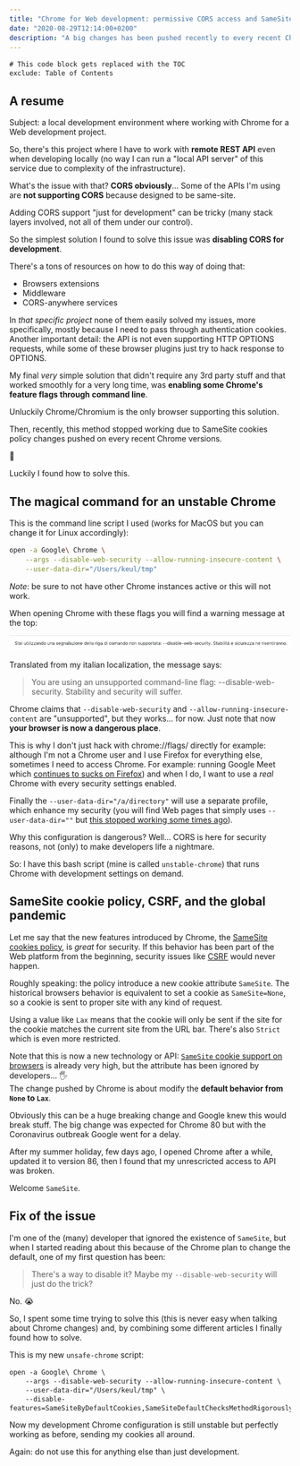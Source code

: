 ```yaml
---
title: "Chrome for Web development: permissive CORS access and SameSite cookies"
date: "2020-08-29T12:14:00+0200"
description: "A big changes has been pushed recently to every recent Chrome out there: an important change to SameSite cookies policy. How this messed up my development environment and how I fixed it"
---
```


```toc
# This code block gets replaced with the TOC
exclude: Table of Contents
```

## A resume

Subject: a local development environment where working with Chrome for a Web development project.

So, there's this project where I have to work with **remote REST API** even when developing locally (no way I can run a "local API server" of this service due to complexity of the infrastructure).

What's the issue with that? **CORS obviously**...
Some of the APIs I'm using are **not supporting CORS** because designed to be same-site.

Adding CORS support "just for development" can be tricky (many stack layers involved, not all of them under our control).

So the simplest solution I found to solve this issue was **disabling CORS for development**.

There's a tons of resources on how to do this way of doing that:

- Browsers extensions
- Middleware
- CORS-anywhere services

In _that specific project_ none of them easily solved my issues, more specifically, mostly because I need to pass through authentication cookies.
Another important detail: the API is not even supporting HTTP OPTIONS requests, while some of these browser plugins just try to hack response to OPTIONS.

My final _very_ simple solution that didn't require any 3rd party stuff and that worked smoothly for a very long time, was **enabling some Chrome's feature flags through command line**.

Unluckily Chrome/Chromium is the only browser supporting this solution.

Then, recently, this method stopped working due to SameSite cookies policy changes pushed on every recent Chrome versions.

😤

Luckily I found how to solve this.

## The magical command for an unstable Chrome

This is the command line script I used (works for MacOS but you can change it for Linux accordingly):

```bash
open -a Google\ Chrome \
    --args --disable-web-security --allow-running-insecure-content \
    --user-data-dir="/Users/keul/tmp"
```

_Note_: be sure to not have other Chrome instances active or this will not work.

When opening Chrome with these flags you will find a warning message at the top:

![Chrome warning](./chrome-warn.png)

Translated from my italian localization, the message says:

> You are using an unsupported command-line flag: --disable-web-security. Stability and security will suffer.

Chrome claims that `--disable-web-security` and `--allow-running-insecure-content` are "unsupported", but they works... for now.
Just note that now **your browser is now a dangerous place**.

This is why I don't just hack with chrome://flags/ directly for example: although I'm not a Chrome user and I use Firefox for everything else, sometimes I need to access Chrome.
For example: running Google Meet which [continues to sucks on Firefox](https://twitter.com/keul/status/1245636015143833601)) and when I do, I want to use a _real_ Chrome with every security settings enabled.

Finally the `--user-data-dir="/a/directory"` will use a separate profile, which enhance my security (you will find Web pages that simply uses `--user-data-dir=""` but [this stopped working some times ago](https://twitter.com/keul/status/1232217697443831809)).

Why this configuration is dangerous?
Well... CORS is here for security reasons, not (only) to make developers life a nightmare.

So: I have this bash script (mine is called `unstable-chrome`) that runs Chrome with development settings on demand.

## SameSite cookie policy, CSRF, and the global pandemic

Let me say that the new features introduced by Chrome, the [SameSite cookies policy](https://web.dev/samesite-cookies-explained/), is _great_ for security.
If this behavior has been part of the Web platform from the beginning, security issues like [CSRF](https://en.wikipedia.org/wiki/Cross-site_request_forgery) would never happen.

Roughly speaking: the policy introduce a new cookie attribute `SameSite`.
The historical browsers behavior is equivalent to set a cookie as `SameSite=None`, so a cookie is sent to proper site with any kind of request.

Using a value like `Lax` means that the cookie will only be sent if the site for the cookie matches the current site from the URL bar.
There's also `Strict` which is even more restricted.

Note that this is now a new technology or API: [`SameSite` cookie support on browsers](https://caniuse.com/#feat=same-site-cookie-attribute) is already very high, but the attribute has been ignored by developers... 🖐 <br>
The change pushed by Chrome is about modify the **default behavior from `None` to `Lax`**.

Obviously this can be a huge breaking change and Google knew this would break stuff.
The big change was expected for Chrome 80 but with the Coronavirus outbreak Google went for a delay.

After my summer holiday, few days ago, I opened Chrome after a while, updated it to version 86, then I found that my unrescricted access to API was broken.

Welcome `SameSite`.

## Fix of the issue

I'm one of the (many) developer that ignored the existence of `SameSite`, but when I started reading about this because of the Chrome plan to change the default, one of my first question has been:

> There's a way to disable it? Maybe my `--disable-web-security` will just do the trick?

No. 😭

So, I spent some time trying to solve this (this is never easy when talking about Chrome changes) and, by combining some different articles I finally found how to solve.

This is my new `unsafe-chrome` script:

```bash{4}
open -a Google\ Chrome \
    --args --disable-web-security --allow-running-insecure-content \
    --user-data-dir="/Users/keul/tmp" \
    --disable-features=SameSiteByDefaultCookies,SameSiteDefaultChecksMethodRigorously
```

Now my development Chrome configuration is still unstable but perfectly working as before, sending my cookies all around.

Again: do not use this for anything else than just development.
